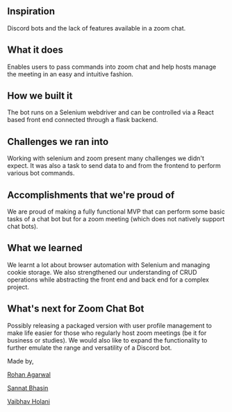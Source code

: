 ## Inspiration
Discord bots and the lack of features available in a zoom chat.

## What it does
Enables users to pass commands into zoom chat and help hosts manage the meeting in an easy and intuitive fashion.

## How we built it
The bot runs on a Selenium webdriver and can be controlled via a React based front end connected through a flask backend.

## Challenges we ran into
Working with selenium and zoom present many challenges we didn't expect. It was also a task to send data to and from the frontend to perform various bot commands.

## Accomplishments that we're proud of
We are proud of making a fully functional MVP that can perform some basic tasks of a chat bot but for a zoom meeting (which does not natively support chat bots).

## What we learned
We learnt a lot about browser automation with Selenium and managing cookie storage. We also strengthened our understanding of CRUD operations while abstracting the front end and back end for a complex project.

## What's next for Zoom Chat Bot
Possibly releasing a packaged version with user profile management to make life easier for those who regularly host zoom meetings (be it for business or studies). We would also like to expand the functionality to further emulate the range and versatility of a Discord bot.

Made by,

[Rohan Agarwal](https://github.com/ronyboi)

[Sannat Bhasin](https://github.com/sannat17)

[Vaibhav Holani](https://github.com/vaibhavholani)
